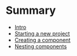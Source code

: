 # Summary

- [Intro](./intro.md)
- [Starting a new project](new_project.md)
- [Creating a component](component.md)
- [Nesting components](nest_component.md)
